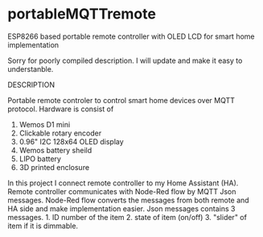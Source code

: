 # portableMQTTremote
ESP8266 based portable remote controller with OLED LCD for smart home implementation

Sorry for poorly compiled description. I will update and make it easy to understanble.

DESCRIPTION 

Portable remote controler to control smart home devices over MQTT protocol.
Hardware is consist of
1. Wemos D1 mini
2. Clickable rotary encoder
3. 0.96" I2C 128x64 OLED display
4. Wemos battery sheild
5. LIPO battery
6. 3D printed enclosure

In this project I connect remote controller to my Home Assistant (HA). 
Remote controller communicates with Node-Red flow by MQTT Json messages. Node-Red flow converts the messages from both remote and HA side and make implementation easier.
Json messages contains 3 messages. 1. ID number of the item 2. state of item (on/off) 3. "slider" of item if it is dimmable. 
